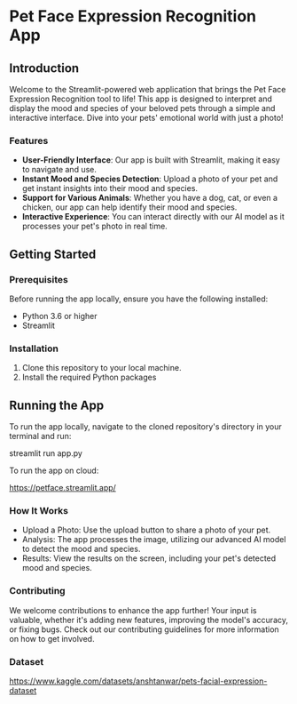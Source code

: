 # Pet Face Expression Recognition App

## Introduction

Welcome to the Streamlit-powered web application that brings the Pet Face Expression Recognition tool to life! This app is designed to interpret and display the mood and species of your beloved pets through a simple and interactive interface. Dive into your pets' emotional world with just a photo!

### Features

- **User-Friendly Interface**: Our app is built with Streamlit, making it easy to navigate and use.
- **Instant Mood and Species Detection**: Upload a photo of your pet and get instant insights into their mood and species.
- **Support for Various Animals**: Whether you have a dog, cat, or even a chicken, our app can help identify their mood and species.
- **Interactive Experience**: You can interact directly with our AI model as it processes your pet's photo in real time.

## Getting Started

### Prerequisites

Before running the app locally, ensure you have the following installed:

- Python 3.6 or higher
- Streamlit

### Installation

1. Clone this repository to your local machine.
2. Install the required Python packages

## Running the App

To run the app locally, navigate to the cloned repository's directory in your terminal and run:

streamlit run app.py

To run the app on cloud:

https://petface.streamlit.app/

### How It Works

- Upload a Photo: Use the upload button to share a photo of your pet.
- Analysis: The app processes the image, utilizing our advanced AI model to detect the mood and species.
- Results: View the results on the screen, including your pet's detected mood and species.

### Contributing

We welcome contributions to enhance the app further! Your input is valuable, whether it's adding new features, improving the model's accuracy, or fixing bugs. Check out our contributing guidelines for more information on how to get involved.

### Dataset

https://www.kaggle.com/datasets/anshtanwar/pets-facial-expression-dataset



